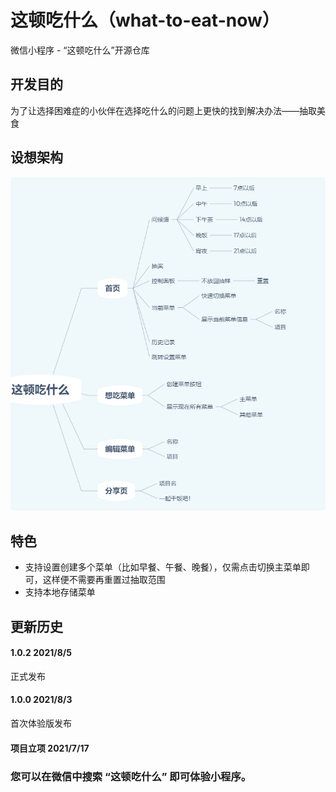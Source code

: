 # 这顿吃什么（what-to-eat-now）

微信小程序 - “这顿吃什么”开源仓库

## 开发目的

为了让选择困难症的小伙伴在选择吃什么的问题上更快的找到解决办法——抽取美食

## 设想架构
![设想架构图](https://github.com/entireyu/what-to-eat-now/blob/master/image-20210806010357967.png)

## 特色

- 支持设置创建多个菜单（比如早餐、午餐、晚餐），仅需点击切换主菜单即可，这样便不需要再重置过抽取范围
- 支持本地存储菜单

## 更新历史

#### 1.0.2  2021/8/5

正式发布

#### 1.0.0 2021/8/3

首次体验版发布

#### 项目立项 2021/7/17


### 您可以在微信中搜索 “这顿吃什么” 即可体验小程序。

